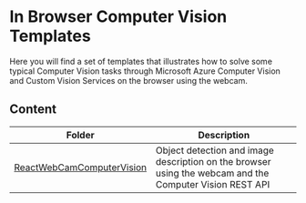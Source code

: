 # In Browser Computer Vision Templates
Here you will find a set of templates that illustrates how to solve some typical Computer Vision tasks through Microsoft Azure Computer Vision and Custom Vision Services on the browser using the webcam.

## Content

| Folder | Description |
|-------------|-------------|
| [ReactWebCamComputerVision](/ReactWebCamComputerVision) | Object detection and image description on the browser using the webcam and the Computer Vision REST API |
